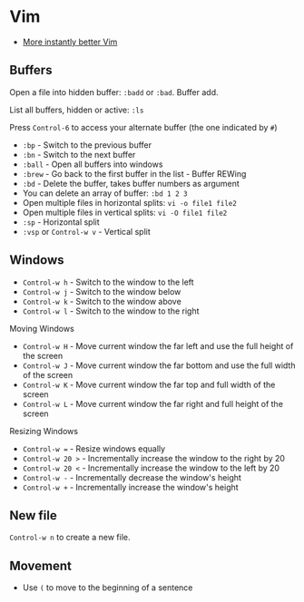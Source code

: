 # Vim

* [More instantly better Vim](http://www.youtube.com/watch?v=aHm36-na4-4)

## Buffers

Open a file into hidden buffer: `:badd` or `:bad`. Buffer add.

List all buffers, hidden or active: `:ls`

Press `Control-6` to access your alternate buffer (the one indicated by `#`)

* `:bp` - Switch to the previous buffer
* `:bn` - Switch to the next buffer
* `:ball` - Open all buffers into windows
* `:brew` - Go back to the first buffer in the list - Buffer REWing
* `:bd` - Delete the buffer, takes buffer numbers as argument
* You can delete an array of buffer: `:bd 1 2 3`
* Open multiple files in horizontal splits: `vi -o file1 file2`
* Open multiple files in vertical splits: `vi -O file1 file2`
* `:sp` - Horizontal split
* `:vsp` or `Control-w v` - Vertical split

## Windows

* `Control-w h` - Switch to the window to the left
* `Control-w j` - Switch to the window below
* `Control-w k` - Switch to the window above
* `Control-w l` - Switch to the window to the right

Moving Windows

* `Control-w H` - Move current window the far left and use the full height of the screen
* `Control-w J` - Move current window the far bottom and use the full width of the screen
* `Control-w K` - Move current window the far top and full width of the screen
* `Control-w L` - Move current window the far right and full height of the screen

Resizing Windows

* `Control-w =` - Resize windows equally
* `Control-w 20 >` - Incrementally increase the window to the right by 20
* `Control-w 20 <` - Incrementally increase the window to the left by 20
* `Control-w -` - Incrementally decrease the window's height
* `Control-w +` - Incrementally increase the window's height




## New file

`Control-w n` to create a new file.

## Movement

* Use `(` to move to the beginning of a sentence